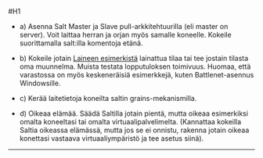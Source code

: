 #H1

* a) Asenna Salt Master ja Slave pull-arkkitehtuurilla (eli master on 
server). Voit laittaa herran ja orjan myös samalle koneelle. Kokeile 
suorittamalla salt:illa komentoja etänä.

* b) Kokeile jotain [Laineen esimerkistä](https://github.com/joonaleppalahti/CCM/tree/master/salt/srv/salt) lainattua tilaa tai tee jostain 
tilasta oma muunnelma. Muista testata lopputuloksen toimivuus. Huomaa, 
että varastossa on myös keskeneräisiä esimerkkejä, kuten 
Battlenet-asennus Windowsille.

* c) Kerää laitetietoja koneilta saltin grains-mekanismilla.

* d) Oikeaa elämää. Säädä Saltilla jotain pientä, mutta oikeaa esimerkiksi
omalta koneeltasi tai omalta virtuaalipalvelimelta. (Kannattaa kokeilla
Saltia oikeassa elämässä, mutta jos se ei onnistu, rakenna jotain 
oikeaa konettasi vastaava virtuaaliympäristö ja tee asetus siinä).

----------------------------------------------------------------------

